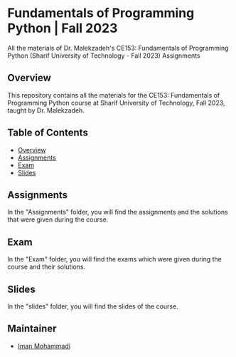 # Fundamentals of Programming Python | Fall 2023
All the materials of Dr. Malekzadeh's CE153: Fundamentals of Programming Python (Sharif University of Technology - Fall 2023) Assignments

## Overview

This repository contains all the materials for the CE153: Fundamentals of Programming Python course at Sharif University of Technology, Fall 2023, taught by Dr. Malekzadeh.

## Table of Contents

- [Overview](#overview)
- [Assignments](#assignments)
- [Exam](#exam)
- [Slides](#slides)

## Assignments

In the "Assignments" folder, you will find the assignments and the solutions that were given during the course.

## Exam

In the "Exam" folder, you will find the exams which were given during the course and their solutions.

## Slides

In the "slides" folder, you will find the slides of the course.

## Maintainer

- [Iman Mohammadi](https://github.com/Imanm02)